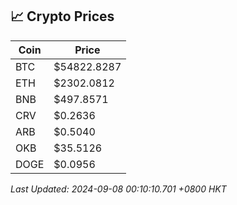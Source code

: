## 📈 Crypto Prices

| Coin | Price |
| ---- | ----- |
| BTC | $54822.8287 |
| ETH | $2302.0812 |
| BNB | $497.8571 |
| CRV | $0.2636 |
| ARB | $0.5040 |
| OKB | $35.5126 |
| DOGE | $0.0956 |

_Last Updated: 2024-09-08 00:10:10.701 +0800 HKT_